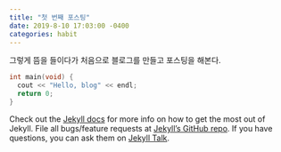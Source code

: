 ```yaml
---
title: "첫 번째 포스팅"
date: 2019-8-10 17:03:00 -0400
categories: habit
---
```

그렇게 뜸을 들이다가 처음으로 블로그를 만들고 포스팅을 해본다.

```cpp
int main(void) {
  cout << "Hello, blog" << endl;
  return 0;
}
```

Check out the [Jekyll docs][jekyll-docs] for more info on how to get the most out of Jekyll. File all bugs/feature requests at [Jekyll’s GitHub repo][jekyll-gh]. If you have questions, you can ask them on [Jekyll Talk][jekyll-talk].

[jekyll-docs]: https://jekyllrb.com/docs/home
[jekyll-gh]:   https://github.com/jekyll/jekyll
[jekyll-talk]: https://talk.jekyllrb.com/
